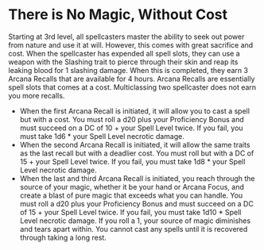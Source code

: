 # There is No Magic, Without Cost
Starting at 3rd level, all spellcasters master the ability to seek out power from nature and use it at will. However, this comes with great sacrifice and cost. When the spellcaster has expended all spell slots, they can use a weapon with the Slashing trait to pierce through their skin and reap its leaking blood for 1 slashing damage. When this is completed, they earn 3 Arcana Recalls that are available for 4 hours. Arcana Recalls are essentially spell slots that comes at a cost. Multiclassing two spellcaster does not earn you more recalls.

- When the first Arcana Recall is initiated, it will allow you to cast a spell but with a cost. You must roll a d20 plus your Proficiency Bonus and must succeed on a DC of 10 + your Spell Level twice. If you fail, you must take 1d6 * your Spell Level necrotic damage.
- When the second Arcana Recall is initiated, it will allow the same traits as the last recall but with a deadlier cost. You must roll but with a DC of 15 + your Spell Level twice. If you fail, you must take 1d8 * your Spell Level necrotic damage.
- When the last and third Arcana Recall is initiated, you reach through the source of your magic, whether it be your hand or Arcana Focus, and create a blast of pure magic that exceeds what you can handle. You must roll a d20 plus your Proficiency Bonus and must succeed on a DC of 15 + your Spell Level twice. If you fail, you must take 1d10 * Spell Level necrotic damage. If you roll a 1, your source of magic diminishes and tears apart within. You cannot cast any spells until it is recovered through taking a long rest.